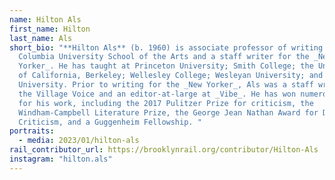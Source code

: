 ```yaml
---
name: Hilton Als
first_name: Hilton
last_name: Als
short_bio: "**Hilton Als** (b. 1960) is associate professor of writing at the
  Columbia University School of the Arts and a staff writer for the _New
  Yorker_. He has taught at Princeton University; Smith College; the University
  of California, Berkeley; Wellesley College; Wesleyan University; and Yale
  University. Prior to writing for the _New Yorker_, Als was a staff writer for
  the Village Voice and an editor-at-large at _Vibe_. He has won numerous awards
  for his work, including the 2017 Pulitzer Prize for criticism, the
  Windham-Campbell Literature Prize, the George Jean Nathan Award for Dramatic
  Criticism, and a Guggenheim Fellowship. "
portraits:
  - media: 2023/01/hilton-als
rail_contributor_url: https://brooklynrail.org/contributor/Hilton-Als
instagram: "hilton.als"
---
```

